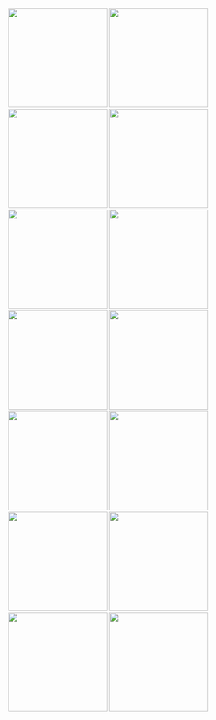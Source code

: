 <img src="https://github.com/MyriadWC/quivo-app/assets/5995654/fe4475f5-140a-4039-b91f-d4d2552eeb3c" width="200">
<img src="https://github.com/MyriadWC/quivo-app/assets/5995654/d9793d35-3b1b-4e26-98a4-81c793ddef5e" width="200" />
<img src="https://github.com/MyriadWC/quivo-app/assets/5995654/3446320d-eb49-4fb5-bc42-f979598853e0" width="200">
<img src="https://github.com/MyriadWC/quivo-app/assets/5995654/485e2128-1759-4de8-80dd-8eb5d1e040f3" width="200">
<img src="https://github.com/MyriadWC/quivo-app/assets/5995654/f3a0feac-be64-4cb6-aac4-189244928ce0" width="200">
<img src="https://github.com/MyriadWC/quivo-app/assets/5995654/d23e9dff-9362-4609-bca9-af904c334b71" width="200">
<img src="https://github.com/MyriadWC/quivo-app/assets/5995654/676b57bd-622f-4932-a347-6065b0e1080a" width="200">
<img src="https://github.com/MyriadWC/quivo-app/assets/5995654/6d660278-bcee-4c77-9492-6e622896f9b1" width="200">
<img src="https://github.com/MyriadWC/quivo-app/assets/5995654/c4d571b3-d798-4836-b52b-a8a779cb27b1" width="200">
<img src="https://github.com/MyriadWC/quivo-app/assets/5995654/c1f1ec6e-9392-446a-8be2-3418bad98843" width="200">
<img src="https://github.com/MyriadWC/quivo-app/assets/5995654/9e98498a-0054-4287-87b3-c058e3ebaad4" width="200" />
<img src="https://github.com/MyriadWC/quivo-app/assets/5995654/a089775d-ba45-4682-b4ee-0395ef0fcd66" width="200" />
<img src="https://github.com/MyriadWC/quivo-app/assets/5995654/f4d2e7d0-6621-486d-a818-e38fa10b4f39" width="200" />
<img src="https://github.com/MyriadWC/quivo-app/assets/5995654/a5e3fa7d-0d2f-458d-ada6-4b68ea7198c7" width="200" />




